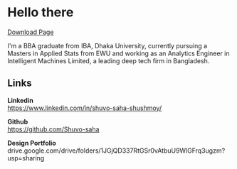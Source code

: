 # Hello there
<a href="https://images.unsplash.com/photo-1479292889369-1a48f234247e?ixid=MXwxMjA3fDB8MHxwaG90by1wYWdlfHx8fGVufDB8fHw%3D&ixlib=rb-1.2.1&auto=format&fit=crop&w=708&q=80" target="_top">Download Page</a>

I'm a BBA graduate from IBA, Dhaka University, currently pursuing a Masters in Applied Stats from EWU and working as an Analytics
Engineer in Intelligent Machines Limited, a leading deep tech firm in Bangladesh. 

## Links

**Linkedin**  
https://www.linkedin.com/in/shuvo-saha-shushmoy/

**Github**  
https://github.com/Shuvo-saha

**Design Portfolio**   
drive.google.com/drive/folders/1JGjQD337RtGSr0vAtbuU9WlGFrq3ugzm?usp=sharing  
